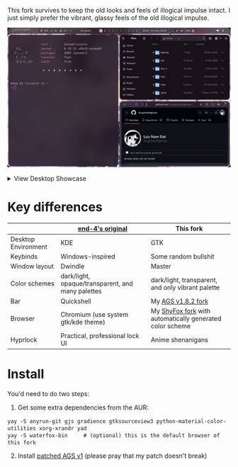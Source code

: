 
This fork survives to keep the old looks and feels of illogical impulse intact. I just simply prefer the vibrant, glassy feels of the old illogical impulse.

![img](./img.png)
<details>
  <summary>View Desktop Showcase</summary>
  <img width="3000" height="1920" alt="image" src="https://github.com/user-attachments/assets/34592aec-dbe4-49f0-8c55-89aa98b162f2" />
</details>


# Key differences

|                       | [end-4's original](https://github.com/end-4/dots-hyprland/)   | This fork                                                     |
| --------------------- | ------------------------------------------------------------- | ------------------------------------------------------------- |
| Desktop Environment   | KDE                                                           | GTK                                                           |
| Keybinds              | Windows-inspired                                              | Some random bullshit                                          |
| Window layout         | Dwindle                                                       | Master                                                        |
| Color schemes         | dark/light, opaque/transparent, and many palettes             | dark/light, transparent, and only vibrant palette             |
| Bar                   | Quickshell                                                    | My [AGS v1.8.2 fork](https://github.com/iluvgirlswithglasses/ags-v1) |
| Browser               | Chromium (use system gtk/kde theme)                           | My [ShyFox fork](https://github.com/iluvgirlswithglasses/shyfox) with automatically generated color scheme |
| Hyprlock              | Practical, professional lock UI                               | Anime shenanigans                                             |


# Install

You'd need to do two steps:

1. Get some extra dependencies from the AUR:

```
yay -S anyrun-git gjs gradience gtksourceview3 python-material-color-utilities xorg-xrandr yad
yay -S waterfox-bin     # (optional) this is the default browser of this fork
```

2. Install [patched AGS v1](https://github.com/iluvgirlswithglasses/ags-v1) (please pray that my patch doesn't break)

